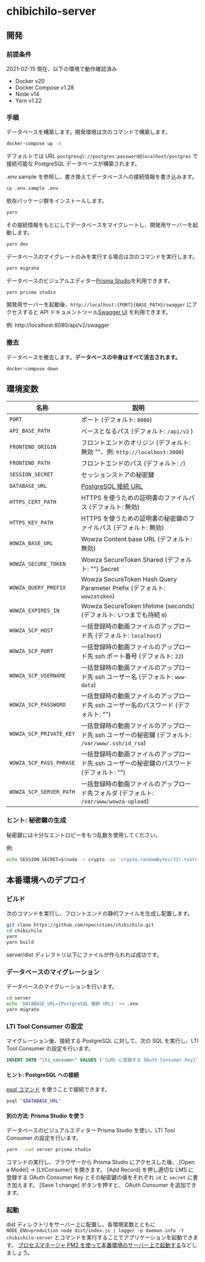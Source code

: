 # chibichilo-server

## 開発

### 前提条件

2021-02-15 現在、以下の環境で動作確認済み

- Docker v20
- Docker Compose v1.28
- Node v14
- Yarn v1.22

### 手順

データベースを構築します。開発環境は次のコマンドで構築します。

```sh
docker-compose up -d
```

デフォルトでは URL `postgresql://postgres:password@localhost/postgres` で接続可能な PostgreSQL データベースが構築されます。

.env.sample を参照し、書き換えてデータベースへの接続情報を書き込みます。

```sh
cp .env.sample .env
```

依存パッケージ群をインストールします。

```sh
yarn
```

その接続情報をもとにしてデータベースをマイグレートし、開発用サーバーを起動します。

```sh
yarn dev
```

データベースのマイグレートのみを実行する場合は次のコマンドを実行します。

```sh
yarn migrate
```

データベースのビジュアルエディター[Prisma Studio](https://www.prisma.io/docs/reference/tools-and-interfaces/prisma-studio)を利用できます。

```sh
yarn prisma studio
```

開発用サーバーを起動後、`http://localhost:{PORT}{BASE_PATH}/swagger` にアクセスすると API ドキュメントツール[Swagger UI](https://swagger.io/tools/swagger-ui/) を利用できます。

例: http://localhost:8080/api/v2/swagger

### 撤去

データベースを撤去します。**データベースの中身はすべて消去されます。**

```
docker-compose down
```

## 環境変数

| 名称                    | 説明                                                                                               |
| ----------------------- | -------------------------------------------------------------------------------------------------- |
| `PORT`                  | ポート (デフォルト: `8080`)                                                                        |
| `API_BASE_PATH`         | ベースとなるパス (デフォルト: `/api/v2` )                                                          |
| `FRONTEND_ORIGIN`       | フロントエンドのオリジン (デフォルト: 無効 ""、例: `http://localhost:3000`)                        |
| `FRONTEND_PATH`         | フロントエンドのパス (デフォルト: `/`)                                                             |
| `SESSION_SECRET`        | セッションストアの秘密鍵                                                                           |
| `DATABASE_URL`          | [PostgreSQL 接続 URL][database_connection_url]                                                     |
| `HTTPS_CERT_PATH`       | HTTPS を使うための証明書のファイルパス (デフォルト: 無効)                                          |
| `HTTPS_KEY_PATH`        | HTTPS を使うための証明書の秘密鍵のファイルパス (デフォルト: 無効)                                  |
| `WOWZA_BASE_URL`        | Wowza Content base URL (デフォルト: 無効)                                                          |
| `WOWZA_SECURE_TOKEN`    | Wowza SecureToken Shared (デフォルト: "") Secret                                                   |
| `WOWZA_QUERY_PREFIX`    | Wowza SecureToken Hash Query Parameter Prefix (デフォルト: `wowzatoken`)                           |
| `WOWZA_EXPIRES_IN`      | Wowza SecureToken lifetime (seconds) (デフォルト: いつまでも持続 `0`)                              |
| `WOWZA_SCP_HOST`        | 一括登録時の動画ファイルのアップロード先 (デフォルト: `localhost`)                                 |
| `WOWZA_SCP_PORT`        | 一括登録時の動画ファイルのアップロード先 ssh ポート番号 (デフォルト: `22`)                         |
| `WOWZA_SCP_USERNAME`    | 一括登録時の動画ファイルのアップロード先 ssh ユーザー名 (デフォルト: `www-data`)                   |
| `WOWZA_SCP_PASSWORD`    | 一括登録時の動画ファイルのアップロード先 ssh ユーザー名のパスワード (デフォルト: "")               |
| `WOWZA_SCP_PRIVATE_KEY` | 一括登録時の動画ファイルのアップロード先 ssh ユーザーの秘密鍵 (デフォルト: `/var/www/.ssh/id_rsa`) |
| `WOWZA_SCP_PASS_PHRASE` | 一括登録時の動画ファイルのアップロード先 ssh ユーザーの秘密鍵のパスワード (デフォルト: "")         |
| `WOWZA_SCP_SERVER_PATH` | 一括登録時の動画ファイルのアップロード先フォルダ (デフォルト: `/var/www/wowza-upload`)             |

[database_connection_url]: https://www.prisma.io/docs/reference/database-connectors/connection-urls/

### ヒント: 秘密鍵の生成

秘密鍵には十分なエントロピーをもつ乱数を使用してください。

例:

```sh
echo SESSION_SECRET=$(node -r crypto -pe 'crypto.randomBytes(32).toString("hex")') >> .env
```

## 本番環境へのデプロイ

### ビルド

次のコマンドを実行し、フロントエンドの静的ファイルを生成し配置します。

```sh
git clone https://github.com/npocccties/chibichilo.git
cd chibichilo
yarn
yarn build
```

server/dist ディレクトリ以下にファイルが作られれば成功です。

### データベースのマイグレーション

データベースのマイグレーションを行います。

```sh
cd server
echo 'DATABASE_URL={PostgreSQL 接続 URL}' >> .env
yarn migrate
```

### LTI Tool Consumer の設定

マイグレーション後、接続する PostgreSQL に対して、次の SQL を実行し、LTI Tool Consumer の設定を行います。

```sql
INSERT INTO "lti_consumer" VALUES ('{LMS に登録する OAuth Consumer Key}', '{LMS に登録する OAuth Consumer Secret}');
```

#### ヒント: PostgreSQL への接続

[psql コマンド](https://www.postgresql.org/docs/current/app-psql.html) を使うことで接続できます。

```sh
psql "$DATABASE_URL"
```

#### 別の方法: Prisma Studio を使う

データベースのビジュアルエディター Prisma Studio を使い、LTI Tool Consumer の設定を行います。

```sh
yarn --cwd server prisma studio
```

コマンドの実行し、ブラウザーから Prisma Studio にアクセスした後、 [Open a Model] → [LtiConsumer] を開きます。
[Add Record] を押し適切な LMS に登録する OAuth Consumer Key とその秘密鍵の値をそれぞれ `id` と `secret` に書き加えます。
[Save 1 change] ボタンを押すと、 OAuth Consumer を追加できます。

### 起動

dist ディレクトリをサーバー上に配置し、各環境変数とともに `NODE_ENV=production node dist/index.js | logger -p daemon.info -t chibichilo-server` とコマンドを実行することでアプリケーションを起動できます。
[プロセスマネージャ PM2 を使って本番環境のサーバー上で起動する](https://future-architect.github.io/typescript-guide/deploy.html#id3)などしましょう。
